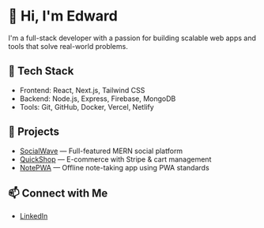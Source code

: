 # 👋 Hi, I'm Edward

I'm a full-stack developer with a passion for building scalable web apps and tools that solve real-world problems.

## 🚀 Tech Stack
- Frontend: React, Next.js, Tailwind CSS
- Backend: Node.js, Express, Firebase, MongoDB
- Tools: Git, GitHub, Docker, Vercel, Netlify

## 📌 Projects
- [SocialWave](https://github.com/Edward12930234/socialwave) — Full-featured MERN social platform
- [QuickShop](https://github.com/Edward12930234/quickshop) — E-commerce with Stripe & cart management
- [NotePWA](https://github.com/Edward12930234/notepwa) — Offline note-taking app using PWA standards

## 📫 Connect with Me
- [LinkedIn](https://linkedin.com/in/edward)
